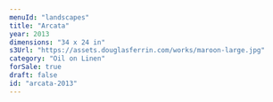 ```yaml
---
menuId: "landscapes"
title: "Arcata"
year: 2013
dimensions: "34 x 24 in"
s3Url: "https://assets.douglasferrin.com/works/maroon-large.jpg"
category: "Oil on Linen"
forSale: true
draft: false
id: "arcata-2013"
---
```

